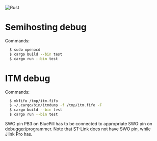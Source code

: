 ![Rust](https://github.com/geomatsi/rust-blue-pill-tests/workflows/Rust/badge.svg?branch=master)

# Semihosting debug
Commands:
```bash
  $ sudo openocd
  $ cargo build --bin test
  $ cargo run --bin test
```

# ITM debug
Commands:
```bash
  $ mkfifo /tmp/itm.fifo
  $ ~/.cargo/bin/itmdump -f /tmp/itm.fifo -F
  $ cargo build --bin test
  $ cargo run --bin test
```

SWO pin PB3 on BluePill has to be connected to appropriate SWO pin on
debugger/programmer. Note that ST-Link does not have SWO pin,
while Jlink Pro has.
